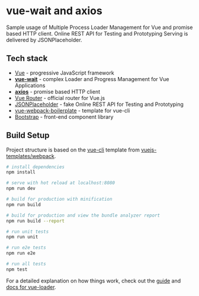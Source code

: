 # vue-wait and axios

Sample usage of Multiple Process Loader Management for Vue and promise based HTTP client. Online REST API for 
Testing and Prototyping Serving is delivered by JSONPlaceholder.

## Tech stack

 * [Vue](https://vuejs.org/) - progressive JavaScript framework
 * **[vue-wait](https://github.com/f/vue-wait)** - complex Loader and Progress Management for Vue Applications
 * **[axios](https://github.com/axios/axios)** - promise based HTTP client
 * [Vue Router](https://router.vuejs.org/) - official router for Vue.js
 * [JSONPlaceholder](https://jsonplaceholder.typicode.com/) - fake Online REST API for Testing and Prototyping
 * [vue-webpack-boilerplate](https://github.com/vuejs-templates/webpack) - template for vue-cli
 * [Bootstrap](https://getbootstrap.com/) - front-end component library

## Build Setup

Project structure is based on the [vue-cli](https://github.com/vuejs/vue-cli) template from 
[vuejs-templates/webpack](https://github.com/vuejs-templates/webpack).

``` bash
# install dependencies
npm install

# serve with hot reload at localhost:8080
npm run dev

# build for production with minification
npm run build

# build for production and view the bundle analyzer report
npm run build --report

# run unit tests
npm run unit

# run e2e tests
npm run e2e

# run all tests
npm test
```

For a detailed explanation on how things work, check out the [guide](http://vuejs-templates.github.io/webpack/) and [docs for vue-loader](http://vuejs.github.io/vue-loader).

